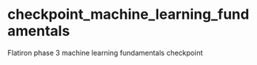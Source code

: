 # checkpoint_machine_learning_fundamentals
Flatiron phase 3 machine learning fundamentals checkpoint 

